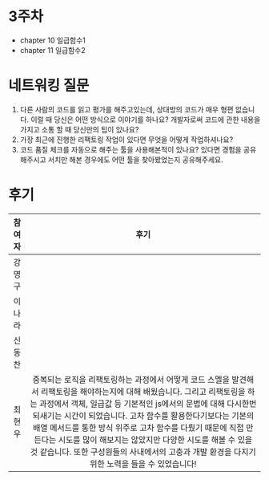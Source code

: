 # 3주차

- chapter 10 일급함수1
- chapter 11 일급함수2

# 네트워킹 질문

1. 다른 사람의 코드를 읽고 평가를 해주고있는데, 상대방의 코드가 매우 형편 없습니다. 이럴 때 당신은 어떤 방식으로 이야기를 하나요? 개발자로써 코드에 관한 내용을 가지고 소통 할 때 당신만의 팁이 있나요?
2. 가장 최근에 진행한 리팩토링 작업이 있다면 무엇을 어떻게 작업하셔나요?
3. 코드 품질 체크를 자동으로 해주는 툴을 사용해본적이 있나요? 있다면 경험을 공유해주시고 서치만 해본 경우에도 어떤 툴을 찾아봤었는지 공유해주세요.

# 후기

| 참여자 |                                                                                                                                                                                                                                                후기                                                                                                                                                                                                                                                 |
| :----: | :-------------------------------------------------------------------------------------------------------------------------------------------------------------------------------------------------------------------------------------------------------------------------------------------------------------------------------------------------------------------------------------------------------------------------------------------------------------------------------------------------: |
| 강명구 |                                                                                                                                                                                                                                    <!-- 후기를 작성해주세요 -->                                                                                                                                                                                                                                     |
| 이나라 |                                                                                                                                                                                                                                    <!-- 후기를 작성해주세요 -->                                                                                                                                                                                                                                     |
| 신동찬 |                                                                                                                                                                                                                                    <!-- 후기를 작성해주세요 -->                                                                                                                                                                                                                                     |
| 최현우 | 중복되는 로직을 리팩토링하는 과정에서 어떻게 코드 스멜을 발견해서 리팩토링을 해야하는지에 대해 배웠습니다. 그리고 리팩토링을 하는 과정에서 객체, 일급값 등 기본적인 js에서의 문법에 대해 다시한번 되새기는 시간이 되었습니다. 고차 함수를 활용한다기보다는 기본의 배열 메서드를 통한 방식 위주로 고차 함수를 다뤘기 때문에 직접 만든다는 시도를 많이 해보지는 않았지만 다양한 시도를 해볼 수 있을 것 같습니다. 또한 구성원들의 사내에서의 고충과 개발 환경을 다지기 위한 노력을 들을 수 있었습니다! |
